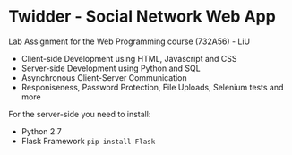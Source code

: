 # Twidder - Social Network Web App
Lab Assignment for the Web Programming course (732A56) - LiU

- Client-side Development using HTML, Javascript and CSS
- Server-side Development using Python and SQL
- Asynchronous Client-Server Communication
- Responiseness, Password Protection, File Uploads, Selenium tests and more

For the server-side you need to install:

- Python 2.7
- Flask Framework `pip install Flask`